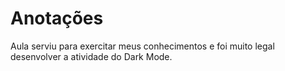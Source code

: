 # Anotações

Aula serviu para exercitar meus conhecimentos e foi muito legal desenvolver a atividade do Dark Mode.
